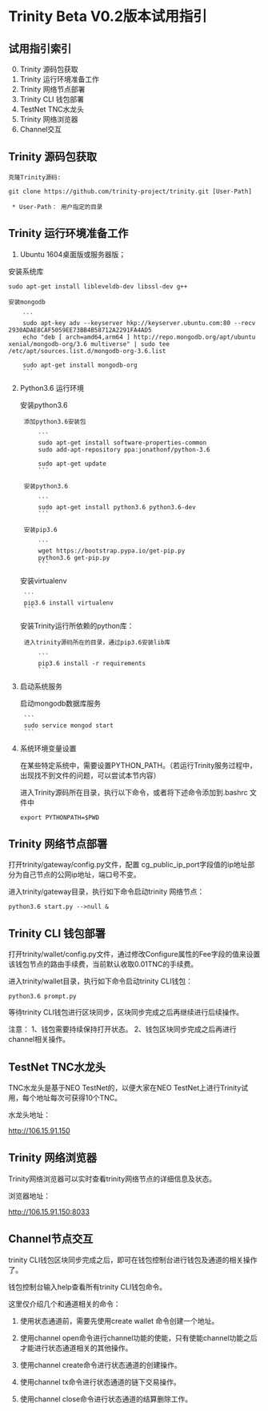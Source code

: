 # Trinity Beta V0.2版本试用指引

## 试用指引索引
0. Trinity 源码包获取
1. Trinity 运行环境准备工作
2. Trinity 网络节点部署
3. Trinity CLI 钱包部署
4. TestNet TNC水龙头
5. Trinity 网络浏览器
6. Channel交互


## Trinity 源码包获取

```
克隆Trinity源码:

git clone https://github.com/trinity-project/trinity.git [User-Path]

 * User-Path： 用户指定的目录
```

## Trinity 运行环境准备工作

1. Ubuntu 1604桌面版或服务器版；

安装系统库

`sudo apt-get install libleveldb-dev libssl-dev g++`

    安装mongodb

        ```
        sudo apt-key adv --keyserver hkp://keyserver.ubuntu.com:80 --recv 2930ADAE8CAF5059EE73BB4B58712A2291FA4AD5
        echo "deb [ arch=amd64,arm64 ] http://repo.mongodb.org/apt/ubuntu xenial/mongodb-org/3.6 multiverse" | sudo tee /etc/apt/sources.list.d/mongodb-org-3.6.list

        sudo apt-get install mongodb-org
        ```

2. Python3.6 运行环境

    安装python3.6

        添加python3.6安装包

            ```
            sudo apt-get install software-properties-common
            sudo add-apt-repository ppa:jonathonf/python-3.6

            sudo apt-get update
            ```

        安装python3.6

            ```
            sudo apt-get install python3.6 python3.6-dev
            ```

        安装pip3.6

            ```
            wget https://bootstrap.pypa.io/get-pip.py
            python3.6 get-pip.py
            ```

    安装virtualenv

        ```
        pip3.6 install virtualenv
        ```

    安装Trinity运行所依赖的python库：

        进入trinity源码所在的目录，通过pip3.6安装lib库

            ```
            pip3.6 install -r requirements
            ```

3. 启动系统服务

    启动mongodb数据库服务

        ```
        sudo service mongod start
        ```

4. 系统环境变量设置

    在某些特定系统中，需要设置PYTHON_PATH。（若运行Trinity服务过程中，出现找不到文件的问题，可以尝试本节内容）

    进入Trinity源码所在目录，执行以下命令，或者将下述命令添加到.bashrc 文件中

    ```
    export PYTHONPATH=$PWD
    ```


## Trinity 网络节点部署



打开trinity/gateway/config.py文件，配置 cg_public_ip_port字段值的ip地址部分为自己节点的公网ip地址，端口号不变。

进入trinity/gateway目录，执行如下命令启动trinity 网络节点：

```
python3.6 start.py -->null &
```
## Trinity CLI 钱包部署

打开trinity/wallet/config.py文件，通过修改Configure属性的Fee字段的值来设置该钱包节点的路由手续费，当前默认收取0.01TNC的手续费。

进入trinity/wallet目录，执行如下命令启动trinity CLI钱包：

```
python3.6 prompt.py
```

等待trinity CLI钱包进行区块同步，区块同步完成之后再继续进行后续操作。

注意：
1、钱包需要持续保持打开状态。
2、钱包区块同步完成之后再进行channel相关操作。

## TestNet TNC水龙头
TNC水龙头是基于NEO TestNet的，以便大家在NEO TestNet上进行Trinity试用，每个地址每次可获得10个TNC。

水龙头地址：

http://106.15.91.150

## Trinity 网络浏览器
Trinity网络浏览器可以实时查看trinity网络节点的详细信息及状态。

浏览器地址：

http://106.15.91.150:8033


## Channel节点交互

trinity CLI钱包区块同步完成之后，即可在钱包控制台进行钱包及通道的相关操作了。

钱包控制台输入help查看所有trinity CLI钱包命令。

这里仅介绍几个和通道相关的命令：

1. 使用状态通道前，需要先使用create wallet 命令创建一个地址。

2. 使用channel open命令进行channel功能的使能，只有使能channel功能之后才能进行状态通道相关的其他操作。

3. 使用channel create命令进行状态通道的创建操作。

4. 使用channel tx命令进行状态通道的链下交易操作。

5. 使用channel close命令进行状态通道的结算删除工作。
